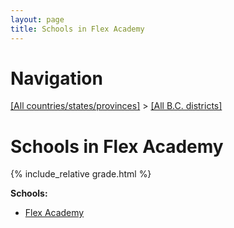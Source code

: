 ```yaml
---
layout: page
title: Schools in Flex Academy
---
```

# Navigation

[[All countries/states/provinces]](../..) > [[All B.C. districts]](..)

# Schools in Flex Academy

{% include_relative grade.html %}

**Schools:**

- [Flex Academy](Flex_Academy.md)
